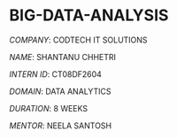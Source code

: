 # BIG-DATA-ANALYSIS

*COMPANY*: CODTECH IT SOLUTIONS

*NAME*: SHANTANU CHHETRI

*INTERN ID*: CT08DF2604

*DOMAIN*: DATA ANALYTICS

*DURATION*: 8 WEEKS

*MENTOR*: NEELA SANTOSH

